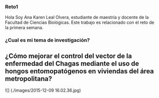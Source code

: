 ### Reto1
Hola Soy Ana Karen Leal Olvera, estudiante de maestría y docente de la Facultad de Ciencias Biológicas. Este trabajo es relacionado con el reto de la primera semana.

### ¿Cual es mi tema de investigación?
## ¿Cómo mejorar el control del vector de la enfermedad del Chagas mediante el uso de hongos entomopatógenos en viviendas del área metropolitana?

![] (./images/2015-12-09 16.02.36.jpg)

